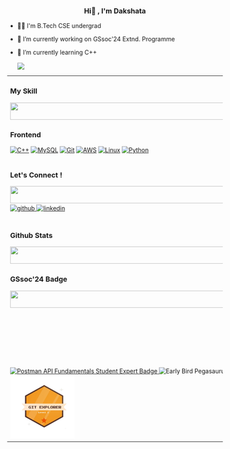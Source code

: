 ### **<div align="center"> Hi👋 , I'm Dakshata </div>**  
  
- 👩‍🎓 I'm B.Tech CSE undergrad
- 🙌 I’m currently working on GSsoc'24 Extnd. Programme
- 🤖 I’m currently learning C++

    <div align="centre"><img src="https://www.searchenginegenie.com/web-design-blog/wp-content/uploads/2014/07/final-image.gif" align="center" height="200" />
</div>  
  
 
<table><tr><td valign="top" width="1000">
  
 ### My Skill
<img src="https://i.pinimg.com/originals/00/ad/6f/00ad6f38956b7e4cb78097d4a613bb4e.gif" width="840" height="40" />

### Frontend  
<div align="centre">  
<a href="https://www.cplusplus.com/" target="_blank"><img style="margin: 10 px" src="https://profilinator.rishav.dev/skills-assets/cplusplus-original.svg" alt="C++" height="50" /></a>  
<a href="https://www.mysql.com/" target="_blank"><img style="margin: 10 px" src="https://profilinator.rishav.dev/skills-assets/mysql-original-wordmark.svg" alt="MySQL" height="50" /></a>  
<a href="https://github.com/" target="_blank"><img style="margin: 10 px" src="https://profilinator.rishav.dev/skills-assets/git-scm-icon.svg" alt="Git" height="50" /></a>  
<a href="https://aws.amazon.com/" target="_blank"><img style="margin: 10 px" src="https://profilinator.rishav.dev/skills-assets/amazonwebservices-original-wordmark.svg" alt="AWS" height="50" /></a>  
<a href="https://www.linux.org/" target="_blank"><img style="margin: 10 px" src="https://profilinator.rishav.dev/skills-assets/linux-original.svg" alt="Linux" height="50" /></a>  
<a href="https://www.python.org/" target="_blank"><img style="margin: 10 px" src="https://profilinator.rishav.dev/skills-assets/python-original.svg" alt="Python" height="50" /></a>  
</div>



<br/> 

### Let's Connect ! 
<img src="https://i.pinimg.com/originals/00/ad/6f/00ad6f38956b7e4cb78097d4a613bb4e.gif" width="840" height="40" />
<div align="centre">
<a href="https://github.com/daky2024" target="_blank">
<img src=https://img.shields.io/badge/github-%2324292e.svg?&style=for-the-badge&logo=github&logoColor=white alt=github style="margin-bottom: 5px;" />
</a>
<a href="https://linkedin.com/in/daky2024" target="_blank">
<img src=https://img.shields.io/badge/linkedin-%231E77B5.svg?&style=for-the-badge&logo=linkedin&logoColor=white alt=linkedin style="margin-bottom: 5px;" />
</a>  
</div>  
  <br/>  
  
### Github Stats 
<img src="https://i.pinimg.com/originals/00/ad/6f/00ad6f38956b7e4cb78097d4a613bb4e.gif" width="800" height="40" />
<img src="![daky2024's Stats](https://github-readme-stats.vercel.app/api?username=daky2024&theme=merko&show_icons=true&hide_border=false&count_private=true)">
<br/> 

### GSsoc'24 Badge
<img src="https://i.pinimg.com/originals/00/ad/6f/00ad6f38956b7e4cb78097d4a613bb4e.gif" width="840" height="40" />
<a href="https://api.badgr.io/public/assertions/7iYufki8QPCwFQPb7yArEA" target="_blank">
  <img src="https://badgr.com/public/assertions/cfKl1-08Qfue34_PDGqKBw/image" alt="Postman API Fundamentals Student Expert Badge"  width="150" height="150"  />
</a>
</div>
    <img src="https://holopin.me/daky2024" alt="Early Bird Pegasaurus Badge" width="250" height="150" />
<img src="https://raw.githubusercontent.com/GSSoC24/Hack-Web3Conf/refs/heads/main/assets/Hack-Web3Conf%202024%20Badge%20(2).png" width="150" height="150" />
</div>
<img src="https://raw.githubusercontent.com/GSSoC24/Contributor/refs/heads/main/assets/Git%20Explorer.png" width="150" height="150" />



  
</div>
  





  

